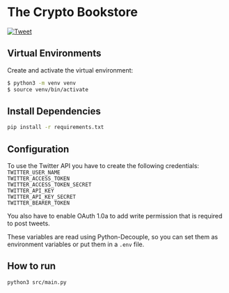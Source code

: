 # The Crypto Bookstore

[![Tweet](https://github.com/maxirosson/the-crypto-bookstore/actions/workflows/tweet.yml/badge.svg?branch=master)](https://github.com/maxirosson/the-crypto-bookstore/actions/workflows/tweet.yml)

## Virtual Environments

Create and activate the virtual environment:
```bash
$ python3 -m venv venv
$ source venv/bin/activate
```

## Install Dependencies

```bash
pip install -r requirements.txt
```

## Configuration

To use the Twitter API you have to create the following credentials:
<br>`TWITTER_USER_NAME`
<br>`TWITTER_ACCESS_TOKEN`
<br>`TWITTER_ACCESS_TOKEN_SECRET`
<br>`TWITTER_API_KEY`
<br>`TWITTER_API_KEY_SECRET`
<br>`TWITTER_BEARER_TOKEN`

You also have to enable OAuth 1.0a to add write permission that is required to post tweets.

These variables are read using Python-Decouple, so you can set them as environment variables or put them in a `.env` file.

## How to run

```bash
python3 src/main.py
```
